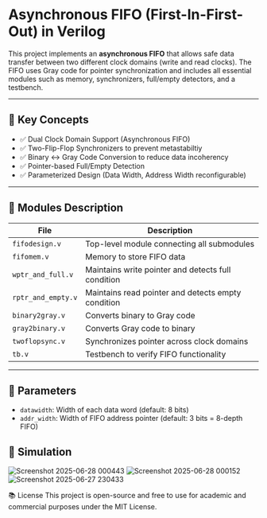 # Asynchronous FIFO (First-In-First-Out) in Verilog

This project implements an **asynchronous FIFO** that allows safe data transfer between two different clock domains (write and read clocks). The FIFO uses Gray code for pointer synchronization and includes all essential modules such as memory, synchronizers, full/empty detectors, and a testbench.

---

## 🧠 Key Concepts

- ✅ Dual Clock Domain Support (Asynchronous FIFO)
- ✅ Two-Flip-Flop Synchronizers to prevent metastabiltiy
- ✅ Binary ↔ Gray Code Conversion to reduce data incoherency
- ✅ Pointer-based Full/Empty Detection
- ✅ Parameterized Design (Data Width, Address Width reconfigurable)

---

## 🔧 Modules Description

| File              | Description                                                   |
|-------------------|---------------------------------------------------------------|
| `fifodesign.v`     | Top-level module connecting all submodules                   |
| `fifomem.v`        | Memory to store FIFO data                                    |
| `wptr_and_full.v`  | Maintains write pointer and detects full condition           |
| `rptr_and_empty.v` | Maintains read pointer and detects empty condition           |
| `binary2gray.v`    | Converts binary to Gray code                                 |
| `gray2binary.v`    | Converts Gray code to binary                                 |
| `twoflopsync.v`    | Synchronizes pointer across clock domains                    |
| `tb.v`             | Testbench to verify FIFO functionality                       |

---

## 📐 Parameters

- `datawidth`: Width of each data word (default: 8 bits)
- `addr_width`: Width of FIFO address pointer (default: 3 bits = 8-depth FIFO)

## 🧪 Simulation
![Screenshot 2025-06-28 000443](https://github.com/user-attachments/assets/e43171d7-a549-4525-99ab-7934b4df9fde)
![Screenshot 2025-06-28 000152](https://github.com/user-attachments/assets/1e3a89a6-8545-4806-8dfd-593f9daef7f2)
![Screenshot 2025-06-27 230433](https://github.com/user-attachments/assets/3df45475-3f4c-4287-ad93-246e03713d86)


📚 License
This project is open-source and free to use for academic and commercial purposes under the MIT License.
